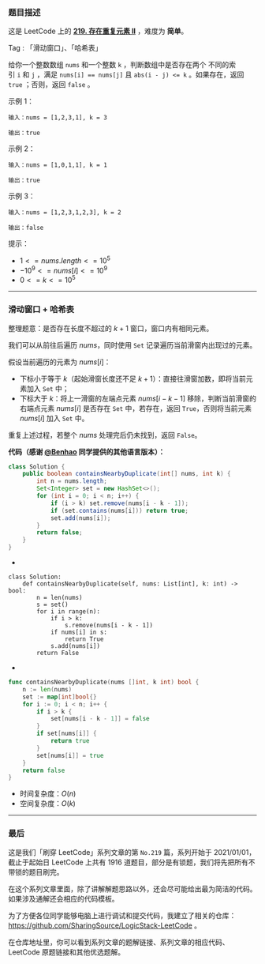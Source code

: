 ### 题目描述

这是 LeetCode 上的 **[219. 存在重复元素 II](https://leetcode-cn.com/problems/contains-duplicate-ii/solution/gong-shui-san-xie-hua-dong-chuang-kou-yu-q02i/)** ，难度为 **简单**。

Tag : 「滑动窗口」、「哈希表」



给你一个整数数组 `nums` 和一个整数 `k` ，判断数组中是否存在两个 不同的索引 `i` 和 `j` ，满足 `nums[i] == nums[j]` 且 `abs(i - j) <= k` 。如果存在，返回 `true` ；否则，返回 `false` 。

示例 1：
```
输入：nums = [1,2,3,1], k = 3

输出：true
```
示例 2：
```
输入：nums = [1,0,1,1], k = 1

输出：true
```
示例 3：
```
输入：nums = [1,2,3,1,2,3], k = 2

输出：false
```

提示：
* $1 <= nums.length <= 10^5$
* $-10^9 <= nums[i] <= 10^9$
* $0 <= k <= 10^5$

---

### 滑动窗口 + 哈希表

整理题意：是否存在长度不超过的 $k + 1$ 窗口，窗口内有相同元素。

我们可以从前往后遍历 $nums$，同时使用 `Set` 记录遍历当前滑窗内出现过的元素。

假设当前遍历的元素为 $nums[i]$：

* 下标小于等于 $k$（起始滑窗长度还不足 $k + 1$）：直接往滑窗加数，即将当前元素加入 `Set` 中；
* 下标大于 $k$：将上一滑窗的左端点元素 $nums[i - k - 1]$ 移除，判断当前滑窗的右端点元素 $nums[i]$ 是否存在 `Set` 中，若存在，返回 `True`，否则将当前元素 $nums[i]$ 加入 `Set` 中。

重复上述过程，若整个 $nums$ 处理完后仍未找到，返回 `False`。

**代码（感谢 [@Benhao](/u/himymben/) 同学提供的其他语言版本）：**
```java
class Solution {
    public boolean containsNearbyDuplicate(int[] nums, int k) {
        int n = nums.length;
        Set<Integer> set = new HashSet<>();
        for (int i = 0; i < n; i++) {
            if (i > k) set.remove(nums[i - k - 1]);
            if (set.contains(nums[i])) return true;
            set.add(nums[i]);
        }
        return false;
    }
}
```
-
```Python3
class Solution:
    def containsNearbyDuplicate(self, nums: List[int], k: int) -> bool:
        n = len(nums)
        s = set()
        for i in range(n):
            if i > k:
                s.remove(nums[i - k - 1])
            if nums[i] in s:
                return True
            s.add(nums[i])
        return False
````
-
```Go
func containsNearbyDuplicate(nums []int, k int) bool {
    n := len(nums)
    set := map[int]bool{}
    for i := 0; i < n; i++ {
        if i > k {
            set[nums[i - k - 1]] = false
        }
        if set[nums[i]] {
            return true
        }
        set[nums[i]] = true
    }
    return false
}
```
* 时间复杂度：$O(n)$
* 空间复杂度：$O(k)$

---

### 最后

这是我们「刷穿 LeetCode」系列文章的第 `No.219` 篇，系列开始于 2021/01/01，截止于起始日 LeetCode 上共有 1916 道题目，部分是有锁题，我们将先把所有不带锁的题目刷完。

在这个系列文章里面，除了讲解解题思路以外，还会尽可能给出最为简洁的代码。如果涉及通解还会相应的代码模板。

为了方便各位同学能够电脑上进行调试和提交代码，我建立了相关的仓库：https://github.com/SharingSource/LogicStack-LeetCode 。

在仓库地址里，你可以看到系列文章的题解链接、系列文章的相应代码、LeetCode 原题链接和其他优选题解。

